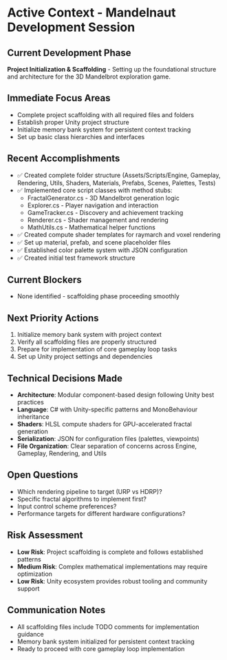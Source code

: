 # Active Context - Mandelnaut Development Session

## Current Development Phase
**Project Initialization & Scaffolding** - Setting up the foundational structure and architecture for the 3D Mandelbrot exploration game.

## Immediate Focus Areas
- Complete project scaffolding with all required files and folders
- Establish proper Unity project structure
- Initialize memory bank system for persistent context tracking
- Set up basic class hierarchies and interfaces

## Recent Accomplishments
- ✅ Created complete folder structure (Assets/Scripts/Engine, Gameplay, Rendering, Utils, Shaders, Materials, Prefabs, Scenes, Palettes, Tests)
- ✅ Implemented core script classes with method stubs:
  - FractalGenerator.cs - 3D Mandelbrot generation logic
  - Explorer.cs - Player navigation and interaction
  - GameTracker.cs - Discovery and achievement tracking
  - Renderer.cs - Shader management and rendering
  - MathUtils.cs - Mathematical helper functions
- ✅ Created compute shader templates for raymarch and voxel rendering
- ✅ Set up material, prefab, and scene placeholder files
- ✅ Established color palette system with JSON configuration
- ✅ Created initial test framework structure

## Current Blockers
- None identified - scaffolding phase proceeding smoothly

## Next Priority Actions
1. Initialize memory bank system with project context
2. Verify all scaffolding files are properly structured
3. Prepare for implementation of core gameplay loop tasks
4. Set up Unity project settings and dependencies

## Technical Decisions Made
- **Architecture**: Modular component-based design following Unity best practices
- **Language**: C# with Unity-specific patterns and MonoBehaviour inheritance
- **Shaders**: HLSL compute shaders for GPU-accelerated fractal generation
- **Serialization**: JSON for configuration files (palettes, viewpoints)
- **File Organization**: Clear separation of concerns across Engine, Gameplay, Rendering, and Utils

## Open Questions
- Which rendering pipeline to target (URP vs HDRP)?
- Specific fractal algorithms to implement first?
- Input control scheme preferences?
- Performance targets for different hardware configurations?

## Risk Assessment
- **Low Risk**: Project scaffolding is complete and follows established patterns
- **Medium Risk**: Complex mathematical implementations may require optimization
- **Low Risk**: Unity ecosystem provides robust tooling and community support

## Communication Notes
- All scaffolding files include TODO comments for implementation guidance
- Memory bank system initialized for persistent context tracking
- Ready to proceed with core gameplay loop implementation
